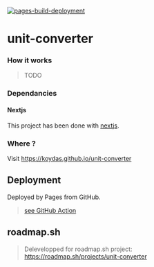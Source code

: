 [![pages-build-deployment](https://github.com/koydas/unit-converter/actions/workflows/pages/pages-build-deployment/badge.svg)](https://github.com/koydas/unit-converter/actions/workflows/pages/pages-build-deployment)

# unit-converter
### How it works
> TODO

### Dependancies
#### Nextjs
This project has been done with [nextjs](https://nextjs.org/).

### Where ?
Visit https://koydas.github.io/unit-converter

## Deployment
Deployed by Pages from GitHub.
> [see GitHub Action](https://github.com/koydas/unit-converter/actions/workflows/pages/pages-build-deployment)

## roadmap.sh
> Delevelopped for roadmap.sh project: https://roadmap.sh/projects/unit-converter

